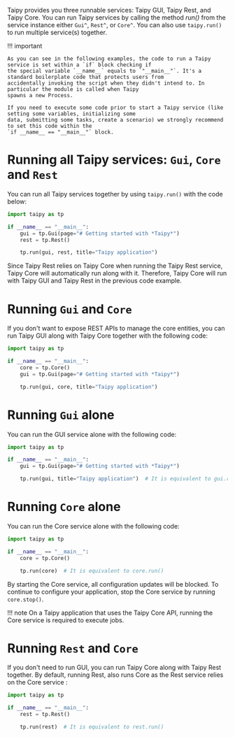 Taipy provides you three runnable services: Taipy GUI, Taipy Rest, and Taipy Core. You can run Taipy services by
calling the method _run()_ from the service instance either `Gui^`, `Rest^`, or `Core^`. You can also use
`taipy.run()` to run multiple service(s) together.

!!! important

    As you can see in the following examples, the code to run a Taipy service is set within a `if` block checking if
    the special variable `__name__` equals to `"__main__"`. It's a standard boilerplate code that protects users from
    accidentally invoking the script when they didn't intend to. In particular the module is called when Taipy
    spawns a new Process.

    If you need to execute some code prior to start a Taipy service (like setting some variables, initializing some
    data, submitting some tasks, create a scenario) we strongly recommend to set this code within the
    `if __name__ == "__main__"` block.

# Running all Taipy services: `Gui`, `Core` and `Rest`
You can run all Taipy services together by using `taipy.run()` with the code below:

```python
import taipy as tp

if __name__ == "__main__":
    gui = tp.Gui(page="# Getting started with *Taipy*")
    rest = tp.Rest()

    tp.run(gui, rest, title="Taipy application")
```

Since Taipy Rest relies on Taipy Core when running the Taipy Rest service, Taipy Core will
automatically run along with it. Therefore, Taipy Core will run with Taipy GUI and Taipy Rest in
the previous code example.

# Running `Gui` and `Core`

If you don't want to expose REST APIs to manage the core entities, you can run Taipy GUI along with Taipy Core
together with the following code:
```python
import taipy as tp

if __name__ == "__main__":
    core = tp.Core()
    gui = tp.Gui(page="# Getting started with *Taipy*")

    tp.run(gui, core, title="Taipy application")
```

# Running `Gui` alone

You can run the GUI service alone with the following code:
```python
import taipy as tp

if __name__ == "__main__":
    gui = tp.Gui(page="# Getting started with *Taipy*")

    tp.run(gui, title="Taipy application")  # It is equivalent to gui.run(title="Taipy application")
```

# Running `Core` alone

You can run the Core service alone with the following code:
```python
import taipy as tp

if __name__ == "__main__":
    core = tp.Core()

    tp.run(core)  # It is equivalent to core.run()
```

By starting the Core service, all configuration updates will be blocked.
To continue to configure your application, stop the Core service by running `core.stop()`.

!!! note
    On a Taipy application that uses the Taipy Core API, running the Core service is required to execute jobs.

# Running `Rest` and `Core`

If you don't need to run GUI, you can run Taipy Core along with Taipy Rest together. By default, running Rest, also
runs Core as the Rest service relies on the Core service :

```python
import taipy as tp

if __name__ == "__main__":
    rest = tp.Rest()

    tp.run(rest)  # It is equivalent to rest.run()
```
